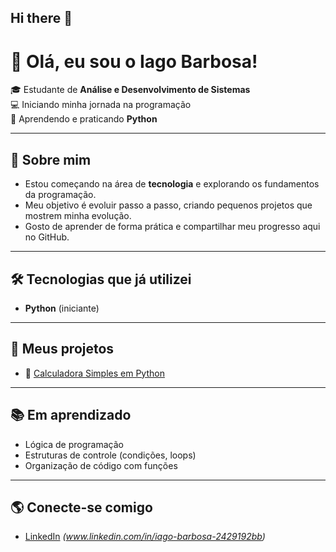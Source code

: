 ## Hi there 👋

# 👋 Olá, eu sou o Iago Barbosa!

🎓 Estudante de **Análise e Desenvolvimento de Sistemas**  
💻 Iniciando minha jornada na programação  
🐍 Aprendendo e praticando **Python**  

---

## 🚀 Sobre mim
- Estou começando na área de **tecnologia** e explorando os fundamentos da programação.  
- Meu objetivo é evoluir passo a passo, criando pequenos projetos que mostrem minha evolução.  
- Gosto de aprender de forma prática e compartilhar meu progresso aqui no GitHub.  

---

## 🛠 Tecnologias que já utilizei
- **Python** (iniciante)  

---

## 📂 Meus projetos
- 🧮 [Calculadora Simples em Python](https://github.com/IagoBarbosa-1995/calculadora-python)  

---

## 📚 Em aprendizado
- Lógica de programação  
- Estruturas de controle (condições, loops)  
- Organização de código com funções  

---

## 🌎 Conecte-se comigo
- [LinkedIn](https://www.linkedin.com/) _(www.linkedin.com/in/iago-barbosa-2429192bb)_  
